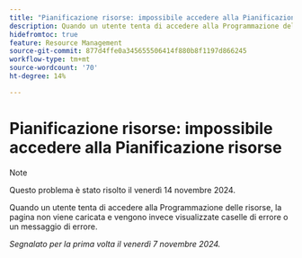 ```yaml
---
title: "Pianificazione risorse: impossibile accedere alla Pianificazione risorse"
description: Quando un utente tenta di accedere alla Programmazione delle risorse, la pagina non viene caricata e vengono invece visualizzate caselle di errore o un messaggio di errore.
hidefromtoc: true
feature: Resource Management
source-git-commit: 877d4ffe0a345655506414f880b8f1197d866245
workflow-type: tm+mt
source-wordcount: '70'
ht-degree: 14%

---
```


# Pianificazione risorse: impossibile accedere alla Pianificazione risorse

>[!NOTE]
>
>Questo problema è stato risolto il venerdì 14 novembre 2024.

Quando un utente tenta di accedere alla Programmazione delle risorse, la pagina non viene caricata e vengono invece visualizzate caselle di errore o un messaggio di errore.

_Segnalato per la prima volta il venerdì 7 novembre 2024._
